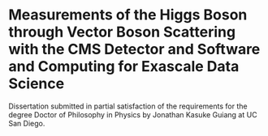 Measurements of the Higgs Boson through Vector Boson Scattering with the CMS Detector and Software and Computing for Exascale Data Science
================

Dissertation submitted in partial satisfaction of the requirements for the degree Doctor of Philosophy in Physics by Jonathan Kasuke Guiang at UC San Diego. 
